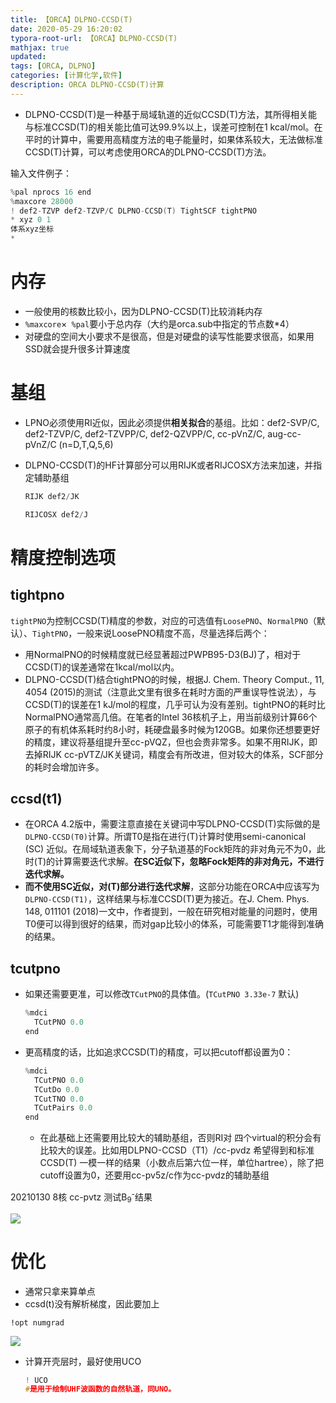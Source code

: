 ```yaml
---
title: 【ORCA】DLPNO-CCSD(T)
date: 2020-05-29 16:20:02
typora-root-url: 【ORCA】DLPNO-CCSD(T)
mathjax: true
updated:
tags: [ORCA, DLPNO]
categories: [计算化学,软件]
description: ORCA DLPNO-CCSD(T)计算
---
```






- DLPNO-CCSD(T)是一种基于局域轨道的近似CCSD(T)方法，其所得相关能与标准CCSD(T)的相关能比值可达99.9%以上，误差可控制在1 kcal/mol。在平时的计算中，需要用高精度方法的电子能量时，如果体系较大，无法做标准CCSD(T)计算，可以考虑使用ORCA的DLPNO-CCSD(T)方法。

输入文件例子：

```c++
%pal nprocs 16 end
%maxcore 28000
! def2-TZVP def2-TZVP/C DLPNO-CCSD(T) TightSCF tightPNO
* xyz 0 1
体系xyz坐标
*
```

# 内存

- 一般使用的核数比较小，因为DLPNO-CCSD(T)比较消耗内存
- `%maxcore`×` %pal`要小于总内存（大约是orca.sub中指定的节点数*4）
- 对硬盘的空间大小要求不是很高，但是对硬盘的读写性能要求很高，如果用SSD就会提升很多计算速度

# 基组

- LPNO必须使用RI近似，因此必须提供**相关拟合**的基组。比如：def2-SVP/C, def2-TZVP/C, def2-TZVPP/C, def2-QZVPP/C, cc-pVnZ/C, aug-cc-pVnZ/C (n=D,T,Q,5,6) 

- DLPNO-CCSD(T)的HF计算部分可以用RIJK或者RIJCOSX方法来加速，并指定辅助基组

  ```c++
  RIJK def2/JK
  ```

  ```c++
  RIJCOSX def2/J
  ```

# 精度控制选项

## tightpno

`tightPNO`为控制CCSD(T)精度的参数，对应的可选值有`LoosePNO`、`NormalPNO`（默认）、`TightPNO`，一般来说LoosePNO精度不高，尽量选择后两个：

- 用NormalPNO的时候精度就已经显著超过PWPB95-D3(BJ)了，相对于CCSD(T)的误差通常在1kcal/mol以内。
- DLPNO-CCSD(T)结合tightPNO的时候，根据J. Chem. Theory Comput., 11, 4054 (2015)的测试（注意此文里有很多在耗时方面的严重误导性说法），与CCSD(T)的误差在1 kJ/mol的程度，几乎可认为没有差别。tightPNO的耗时比NormalPNO通常高几倍。在笔者的Intel 36核机子上，用当前级别计算66个原子的有机体系耗时约8小时，耗硬盘最多时候为120GB。如果你还想要更好的精度，建议将基组提升至cc-pVQZ，但也会贵非常多。如果不用RIJK，即去掉RIJK cc-pVTZ/JK关键词，精度会有所改进，但对较大的体系，SCF部分的耗时会增加许多。

## ccsd(t1)

- 在ORCA 4.2版中，需要注意直接在关键词中写DLPNO-CCSD(T)实际做的是`DLPNO-CCSD(T0)`计算。所谓T0是指在进行(T)计算时使用semi-canonical (SC) 近似。在局域轨道表象下，分子轨道基的Fock矩阵的非对角元不为0，此时(T)的计算需要迭代求解。**在SC近似下，忽略Fock矩阵的非对角元，不进行迭代求解。**
- **而不使用SC近似，对(T)部分进行迭代求解**，这部分功能在ORCA中应该写为`DLPNO-CCSD(T1)`，这样结果与标准CCSD(T)更为接近。在J. Chem. Phys. 148, 011101 (2018)一文中，作者提到，一般在研究相对能量的问题时，使用T0便可以得到很好的结果，而对gap比较小的体系，可能需要T1才能得到准确的结果。

## tcutpno

- 如果还需要更准，可以修改`TCutPNO`的具体值。(`TCutPNO 3.33e-7` 默认)

  ```c++
  %mdci
  	TCutPNO 0.0
  end
  ```

- 更高精度的话，比如追求CCSD(T)的精度，可以把cutoff都设置为0：

  ```c++
  %mdci
  	TCutPNO 0.0
  	TCutDo 0.0
  	TCutTNO 0.0
  	TCutPairs 0.0
  end
  ```
  - 在此基础上还需要用比较大的辅助基组，否则RI对 四个virtual的积分会有比较大的误差。比如用DLPNO-CCSD（T1）/cc-pvdz 希望得到和标准CCSD(T) 一模一样的结果（小数点后第六位一样，单位hartree），除了把cutoff设置为0，还要用cc-pv5z/c作为cc-pvdz的辅助基组

20210130 8核 cc-pvtz 测试B<sub>9</sub><sup>-</sup>结果

![](image-20210205164601861.png)



# 优化

- 通常只拿来算单点
- ccsd(t)没有解析梯度，因此要加上

```
!opt numgrad
```













![](clipboard.png)

- 计算开壳层时，最好使用UCO

  ```c++
  ! UCO
  #是用于绘制UHF波函数的自然轨道，同UNO。
  ```

  
